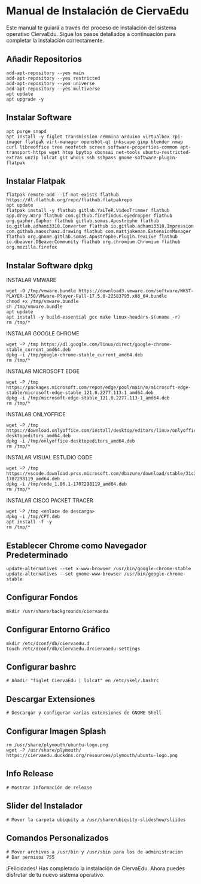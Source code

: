 Manual de Instalación de CiervaEdu
======================================

Este manual te guiará a través del proceso de instalación del sistema operativo CiervaEdu. Sigue los pasos detallados a continuación para completar la instalación correctamente.

Añadir Repositorios
-------------------

    add-apt-repository --yes main
    add-apt-repository --yes restricted
    add-apt-repository --yes universe
    add-apt-repository --yes multiverse
    apt update
    apt upgrade -y
    

Instalar Software
-----------------
    apt purge snapd
    apt install -y figlet transmission remmina arduino virtualbox rpi-imager flatpak virt-manager openshot-qt inkscape gimp blender nmap curl libreoffice tree neofetch screen software-properties-common apt-transport-https wget htop bpytop cbonsai net-tools ubuntu-restricted-extras unzip lolcat git whois ssh sshpass gnome-software-plugin-flatpak
    

Instalar Flatpak
----------------

    flatpak remote-add --if-not-exists flathub https://dl.flathub.org/repo/flathub.flatpakrepo
    apt update
    flatpak install -y flathub gitlab.YaLTeR.VideoTrimmer flathub app.drey.Warp flathub com.github.finefindus.eyedropper flathub org.gaphor.Gaphor flathub gitlab.somas.Apostrophe flathub io.gitlab.adhami3310.Converter flathub io.gitlab.adhami3310.Impression com.github.maoschanz.drawing flathub com.mattjakeman.ExtensionManager flathub org.gnome.gitlab.somas.Apostrophe.Plugin.TexLive flathub io.dbeaver.DBeaverCommunity flathub org.chromium.Chromium flathub org.mozilla.firefox
    

Instalar Software dpkg
----------------------

INSTALAR VMWARE

    wget -O /tmp/vmware.bundle https://download3.vmware.com/software/WKST-PLAYER-1750/VMware-Player-Full-17.5.0-22583795.x86_64.bundle
    chmod +x /tmp/vmware.bundle
    sh /tmp/vmware.bundle
    apt update
    apt install -y build-essential gcc make linux-headers-$(uname -r)
    rm /tmp/*
INSTALAR GOOGLE CHROME

    wget -P /tmp https://dl.google.com/linux/direct/google-chrome-stable_current_amd64.deb
    dpkg -i /tmp/google-chrome-stable_current_amd64.deb
    rm /tmp/*
INSTALAR MICROSOFT EDGE

    wget -P /tmp https://packages.microsoft.com/repos/edge/pool/main/m/microsoft-edge-stable/microsoft-edge-stable_121.0.2277.113-1_amd64.deb
    dpkg -i /tmp/microsoft-edge-stable_121.0.2277.113-1_amd64.deb
    rm /tmp/*
INSTALAR ONLYOFFICE

    wget -P /tmp https://download.onlyoffice.com/install/desktop/editors/linux/onlyoffice-desktopeditors_amd64.deb
    dpkg -i /tmp/onlyoffice-desktopeditors_amd64.deb
    rm /tmp/*
INSTALAR VISUAL ESTUDIO CODE
    
    wget -P /tmp https://vscode.download.prss.microsoft.com/dbazure/download/stable/31c37ee8f63491495ac49e43b8544550fbae4533/code_1.86.1-1707298119_amd64.deb
    dpkg -i /tmp/code_1.86.1-1707298119_amd64.deb
    rm /tmp/*
INSTALAR CISCO PACKET TRACER

    wget -P /tmp <enlace de descarga>
    dpkg -i /tmp/CPT.deb
    apt install -f -y
    rm /tmp/*

    

Establecer Chrome como Navegador Predeterminado
-----------------------------------------------

    update-alternatives --set x-www-browser /usr/bin/google-chrome-stable
    update-alternatives --set gnome-www-browser /usr/bin/google-chrome-stable
    

Configurar Fondos
-----------------

    mkdir /usr/share/backgrounds/ciervaedu

    

Configurar Entorno Gráfico
--------------------------

    mkdir /etc/dconf/db/ciervaedu.d
    touch /etc/dconf/db/ciervaedu.d/ciervaedu-settings

Configurar bashrc
-----------------

    # Añadir "figlet CiervaEdu | lolcat" en /etc/skel/.bashrc
    

Descargar Extensiones
---------------------

    # Descargar y configurar varias extensiones de GNOME Shell
    

Configurar Imagen Splash
------------------------

    rm /usr/share/plymouth/ubuntu-logo.png
    wget -P /usr/share/plymouth/ https://ciervaedu.duckdns.org/resources/plymouth/ubuntu-logo.png
    

Info Release
------------

    # Mostrar información de release
    

Slider del Instalador
---------------------

    # Mover la carpeta ubiquity a /usr/share/ubiquity-slideshow/sliides
    

Comandos Personalizados
-----------------------

    # Mover archivos a /usr/bin y /usr/sbin para los de administración
    # Dar permisos 755
    

¡Felicidades! Has completado la instalación de CiervaEdu. Ahora puedes disfrutar de tu nuevo sistema operativo.